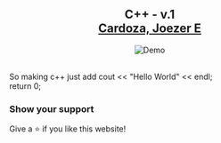 <h2 align="center">
  C++ - v.1<br/>
  <a href="https://z18r.github.io/Cardoza_Joezer_E_Portfolio_2021_Updated_December/" target="_blank">Cardoza, Joezer E</a>
</h2>
<div align="center">
  <img alt="Demo" src="" />
</div>

<br/>


<p>So making c++  just add cout << "Hello World" << endl; <br>
return 0;
</p>

### Show your support

Give a ⭐ if you like this website!



